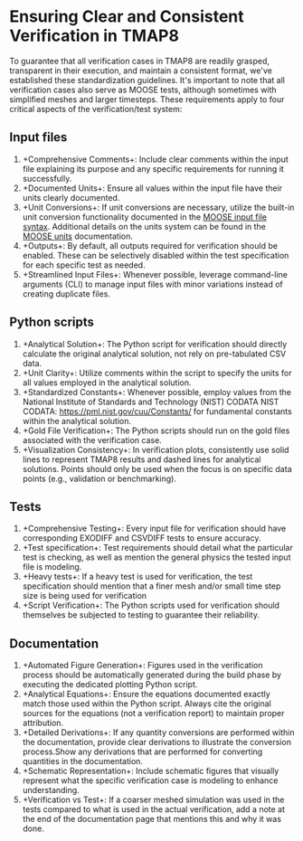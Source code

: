 # Ensuring Clear and Consistent Verification in TMAP8

To guarantee that all verification cases in TMAP8 are readily grasped, transparent in their execution, and maintain a consistent format, we've established these standardization guidelines. It's important to note that all verification cases also serve as MOOSE tests, although sometimes with simplified meshes and larger timesteps. These requirements apply to four critical aspects of the verification/test system:

## Input files

1. +Comprehensive Comments+: Include clear comments within the input file explaining its purpose and any specific requirements for running it successfully.
2. +Documented Units+: Ensure all values within the input file have their units clearly documented.
3. +Unit Conversions+: If unit conversions are necessary, utilize the built-in unit conversion functionality documented in the [MOOSE input file syntax](https://mooseframework.inl.gov/application_usage/input_syntax.html). Additional details on the units system can be found in the [MOOSE units](https://mooseframework.inl.gov/source/utils/Units.html) documentation.
4. +Outputs+: By default, all outputs required for verification should be enabled. These can be selectively disabled within the test specification for each specific test as needed.
5. +Streamlined Input Files+: Whenever possible, leverage command-line arguments (CLI) to manage input files with minor variations instead of creating duplicate files.

## Python scripts

1. +Analytical Solution+: The Python script for verification should directly calculate the original analytical solution, not rely on pre-tabulated CSV data.
2. +Unit Clarity+: Utilize comments within the script to specify the units for all values employed in the analytical solution.
3. +Standardized Constants+: Whenever possible, employ values from the National Institute of Standards and Technology (NIST) CODATA NIST CODATA: https://pml.nist.gov/cuu/Constants/ for fundamental constants within the analytical solution.
4. +Gold File Verification+: The Python scripts should run on the gold files associated with the verification case.
5. +Visualization Consistency+: In verification plots, consistently use solid lines to represent TMAP8 results and dashed lines for analytical solutions. Points should only be used when the focus is on specific data points (e.g., validation or benchmarking).

## Tests

1. +Comprehensive Testing+: Every input file for verification should have corresponding EXODIFF and CSVDIFF tests to ensure accuracy.
2. +Test specification+: Test requirements should detail what the particular test is checking, as well as mention the general physics the tested input file is modeling.
3. +Heavy tests+: If a heavy test is used for verification, the test specification should mention that a finer mesh and/or small time step size is being used for verification
4. +Script Verification+: The Python scripts used for verification should themselves be subjected to testing to guarantee their reliability.

## Documentation

1. +Automated Figure Generation+: Figures used in the verification process should be automatically generated during the build phase by executing the dedicated plotting Python script.
2. +Analytical Equations+: Ensure the equations documented exactly match those used within the Python script. Always cite the original sources for the equations (not a verification report) to maintain proper attribution.
3. +Detailed Derivations+: If any quantity conversions are performed within the documentation, provide clear derivations to illustrate the conversion process.Show any derivations that are performed for converting quantities in the documentation.
4. +Schematic Representation+: Include schematic figures that visually represent what the specific verification case is modeling to enhance understanding.
5. +Verification vs Test+: If a coarser meshed simulation was used in the tests compared to what is used in the actual verification, add a note at the end of the documentation page that mentions this and why it was done.
